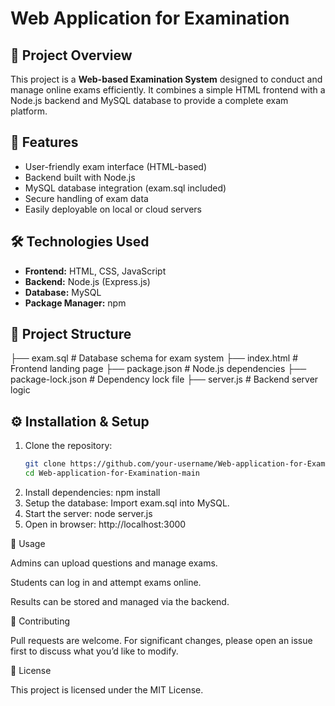 # Web Application for Examination

## 📌 Project Overview
This project is a **Web-based Examination System** designed to conduct and manage online exams efficiently. It combines a simple HTML frontend with a Node.js backend and MySQL database to provide a complete exam platform.

## 🚀 Features
- User-friendly exam interface (HTML-based)
- Backend built with Node.js
- MySQL database integration (exam.sql included)
- Secure handling of exam data
- Easily deployable on local or cloud servers

## 🛠️ Technologies Used
- **Frontend:** HTML, CSS, JavaScript
- **Backend:** Node.js (Express.js)
- **Database:** MySQL
- **Package Manager:** npm

## 📂 Project Structure
├── exam.sql # Database schema for exam system
├── index.html # Frontend landing page
├── package.json # Node.js dependencies
├── package-lock.json # Dependency lock file
├── server.js # Backend server logic


## ⚙️ Installation & Setup
1. Clone the repository:
   ```bash
   git clone https://github.com/your-username/Web-application-for-Examination.git
   cd Web-application-for-Examination-main
2. Install dependencies:
npm install
3. Setup the database:
Import exam.sql into MySQL.
4. Start the server:
node server.js
5. Open in browser:
http://localhost:3000

📖 Usage

Admins can upload questions and manage exams.

Students can log in and attempt exams online.

Results can be stored and managed via the backend.

🤝 Contributing

Pull requests are welcome. For significant changes, please open an issue first to discuss what you’d like to modify.

📜 License

This project is licensed under the MIT License.
